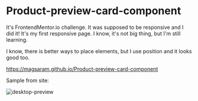 # Product-preview-card-component
It's FrontendMentor.io challenge. It was supposed to be responsive and I did it! It's my first responsive page. I know, it's not big thing, but I'm still learning. 

I know, there is better ways to place elements, but I use position and it looks good too.

https://magsaram.github.io/Product-preview-card-component

Sample from site:

![desktop-preview](https://user-images.githubusercontent.com/123835498/220394139-025562e8-3d7d-4bd0-a9fe-acf5ab11f57f.jpg)
